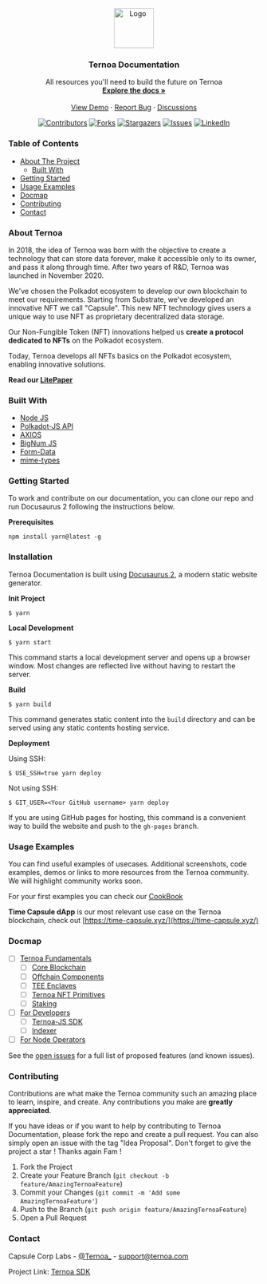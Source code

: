 
<div align="center">
  <a href="https://github.com/capsule-corp-ternoa/ternoa-doc">
    <img src="https://docs.ternoa.network/img/ternoa_logo.svg" alt="Logo" width="80" height="80">
  </a>

<h3 align="center">Ternoa Documentation</h3>

  <p align="center">
    All resources you'll need to build the future on Ternoa
    <br />
    <a href="https://github.com/capsule-corp-ternoa/ternoa-doc"><strong>Explore the docs »</strong></a>
    <br />
    <br />
    <a href="https://docs.ternoa.network/">View Demo</a>
    ·
    <a href="https://github.com/capsule-corp-ternoa/ternoa-doc/issues">Report Bug</a>
    ·
    <a href="https://github.com/capsule-corp-ternoa/ternoa-doc/discussions">Discussions</a>
  </p>
  
  <!-- PROJECT BADGES -->
[![Contributors][contributors-shield]][contributors-url] [![Forks][forks-shield]][forks-url] [![Stargazers][stars-shield]][stars-url] [![Issues][issues-shield]][issues-url] [![LinkedIn][linkedin-shield]][linkedin-url]
</div>



<!-- TABLE OF CONTENTS -->

### Table of Contents
- [About The Project](#about-ternoa)
  * [Built With](#built-with)
- [Getting Started](#getting-started)
- [Usage Examples](#usage-examples)
- [Docmap](#docmap)
- [Contributing](#contributing)
- [Contact](#contact)



<!-- ABOUT TERNOA -->

### About Ternoa

In 2018, the idea of Ternoa was born with the objective to create a technology that can store data forever, make it accessible only to its owner, and pass it along through time. After two years of R&D, Ternoa was launched in November 2020.

We've chosen the Polkadot ecosystem to develop our own blockchain to meet our requirements. Starting from Substrate, we've developed an innovative NFT we call "Capsule". This new NFT technology gives users a unique way to use NFT as proprietary decentralized data storage.

Our Non-Fungible Token (NFT) innovations helped us **create a protocol dedicated to NFTs** on the Polkadot ecosystem.

Today, Ternoa develops all NFTs basics on the Polkadot ecosystem, enabling innovative solutions.

**Read our [LitePaper](https://litepaper.ternoa.network/)**

### Built With

- [Node JS](https://nodejs.org/)
- [Polkadot-JS API](https://www.npmjs.com/package/@polkadot/api)
- [AXIOS](https://www.npmjs.com/package/axios)
- [BigNum JS](https://www.npmjs.com/package/bn.js)
- [Form-Data](https://www.npmjs.com/package/form-data)
- [mime-types](https://www.npmjs.com/package/mime-types)

### Getting Started

To work and contribute on our documentation, you can clone our repo and run Docusaurus 2 following the instructions below.

**Prerequisites**

  ```
  npm install yarn@latest -g
  ```


### Installation

Ternoa Documentation is built using [Docusaurus 2](https://docusaurus.io/), a modern static website generator.

**Init Project**

```
$ yarn
```

**Local Development**

```
$ yarn start
```

This command starts a local development server and opens up a browser window. Most changes are reflected live without having to restart the server.

**Build**

```
$ yarn build
```

This command generates static content into the `build` directory and can be served using any static contents hosting service.


**Deployment**

Using SSH:

```
$ USE_SSH=true yarn deploy
```

Not using SSH:

```
$ GIT_USER=<Your GitHub username> yarn deploy
```

If you are using GitHub pages for hosting, this command is a convenient way to build the website and push to the `gh-pages` branch.



### Usage Examples

You can find useful examples of usecases. Additional screenshots, code examples, demos or links to more resources from the Ternoa community. We will highlight community works soon.

For your first examples you can check our [CookBook](https://docs.ternoa.network/for-developers/sdk/cookbook)

**Time Capsule dApp** is our most relevant use case on the Ternoa blockchain, check out [https://time-capsule.xyz/](https://time-capsule.xyz/)


### Docmap

- [ ] [Ternoa Fundamentals](https://github.com/capsule-corp-ternoa/ternoa-doc/blob/main/docs/intro.md#-ternoa-fundamentals)
    - [ ] [Core Blockchain](https://docs.ternoa.network/category/core-blockchain)
    - [ ] [Offchain Components](https://docs.ternoa.network/category/offchain-components)
    - [ ] [TEE Enclaves](https://docs.ternoa.network/category/tee-enclaves)
    - [ ] [Ternoa NFT Primitives](https://docs.ternoa.network/category/ternoa-nft-primitives)
    - [ ] [Staking](https://docs.ternoa.network/category/staking)
- [ ] [For Developers](https://github.com/capsule-corp-ternoa/ternoa-doc/blob/main/docs/intro.md#-for-developers)
    - [ ] [Ternoa-JS SDK](https://docs.ternoa.network/category/ternoa-js-sdk)
    - [ ] [Indexer](https://docs.ternoa.network/category/indexer)
- [ ] [For Node Operators](https://github.com/capsule-corp-ternoa/ternoa-doc/blob/main/docs/intro.md#-for-node-operators)

See the [open issues](https://github.com/capsule-corp-ternoa/ternoa-doc/issues) for a full list of proposed features (and known issues).



### Contributing

Contributions are what make the Ternoa community such an amazing place to learn, inspire, and create. Any contributions you make are **greatly appreciated**.

If you have ideas or if you want to help by contributing to Ternoa Documentation, please fork the repo and create a pull request. You can also simply open an issue with the tag "Idea Proposal".
Don't forget to give the project a star ! Thanks again Fam !

1. Fork the Project
2. Create your Feature Branch (`git checkout -b feature/AmazingTernoaFeature`)
3. Commit your Changes (`git commit -m 'Add some AmazingTernoaFeature'`)
4. Push to the Branch (`git push origin feature/AmazingTernoaFeature`)
5. Open a Pull Request



### Contact

Capsule Corp Labs - [@Ternoa_](https://twitter.com/ternoa_) - [support@ternoa.com](mailto:support@ternoa.com)

Project Link: [Ternoa SDK](https://github.com/capsule-corp-ternoa/ternoa-js)

<!-- MARKDOWN LINKS & IMAGES -->
<!-- https://www.markdownguide.org/basic-syntax/#reference-style-links -->
[contributors-shield]: https://img.shields.io/github/contributors/capsule-corp-ternoa/ternoa-doc.svg?style=for-the-badge
[contributors-url]: https://github.com/capsule-corp-ternoa/ternoa-doc/graphs/contributors
[forks-shield]: https://img.shields.io/github/forks/capsule-corp-ternoa/ternoa-doc.svg?style=for-the-badge
[forks-url]: https://github.com/capsule-corp-ternoa/ternoa-doc/network/members
[stars-shield]: https://img.shields.io/github/stars/capsule-corp-ternoa/ternoa-doc.svg?style=for-the-badge
[stars-url]: https://github.com/capsule-corp-ternoa/ternoa-doc/stargazers
[issues-shield]: https://img.shields.io/github/issues/capsule-corp-ternoa/ternoa-doc.svg?style=for-the-badge
[issues-url]: https://github.com/capsule-corp-ternoa/ternoa-doc/issues
[license-shield]: https://img.shields.io/github/license/capsule-corp-ternoa/ternoa-doc.svg?style=for-the-badge
[license-url]: https://github.com/capsule-corp-ternoa/ternoa-doc/blob/main/LICENSE.txt
[linkedin-shield]: https://img.shields.io/badge/-LinkedIn-black.svg?style=for-the-badge&logo=linkedin&colorB=555
[linkedin-url]: https://www.linkedin.com/company/ternoa/
[product-screenshot]: https://static.news.bitcoin.com/wp-content/uploads/2022/06/img_20220615_180940_411.jpg

